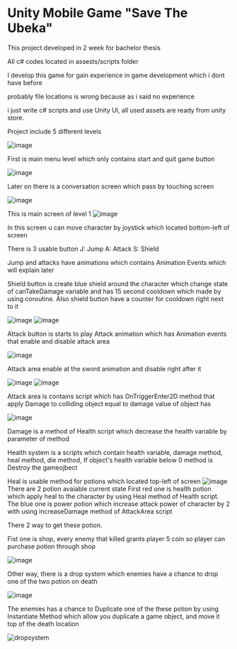 # Unity Mobile Game "Save The Ubeka"
This project developed in 2 week for bachelor thesis

All c# codes located in assests/scripts folder

I develop this game for gain experience in game development which i dont have before

probably file locations is wrong because as i said no experience

i just write c# scripts and use Unity UI, all used assets are ready from unity store.

Project include 5 different levels

![image](https://user-images.githubusercontent.com/78934308/176386343-79be3c0c-6ad2-4d1b-b8f0-8158c0d43589.png)

First is main menu level which only contains start and quit game button

![image](https://user-images.githubusercontent.com/78934308/176386656-ba45e556-81e4-4dd7-946d-2296ace774dc.png)

Later on there is a conversation screen which pass by touching screen

![image](https://user-images.githubusercontent.com/78934308/176386913-f8346b1b-5cbc-4d38-9c48-8ba74e26fb10.png)


This is main screen of level 1
![image](https://user-images.githubusercontent.com/78934308/176386150-8cb78534-0bf9-441f-8edd-14d3b00b49e3.png)

In this screen u can move character by joystick which located bottom-left of screen

There is 3 usable button
J: Jump
A: Attack
S: Shield

Jump and attacks have animations which contains Animation Events which will explain later

Shield button is create blue shield around the character which change state of canTakeDamage variable and has 15 second cooldown which made by using coroutine.
Also shield button have a counter for cooldown right next to it

![image](https://user-images.githubusercontent.com/78934308/176387942-82261d7a-02e2-48f3-aa9e-24f37bf56ec6.png) ![image](https://user-images.githubusercontent.com/78934308/176388120-7dffe6a8-a269-4619-b738-07d7204b2e23.png)

Attack button is starts to play Attack animation which has Animation events that enable and disable attack area

![image](https://user-images.githubusercontent.com/78934308/176388849-e641a37c-d4f6-47f1-a351-3db4cf235576.png) 

Attack area enable at the sword animation and disable right after it

![image](https://user-images.githubusercontent.com/78934308/176389251-8fe56fa0-994a-48d7-a314-54ed0dee0744.png) ![image](https://user-images.githubusercontent.com/78934308/176390818-ddc39b47-5ad5-4cbc-942e-1edad5d2f870.png)


Attack area is contains script which has OnTriggerEnter2D method that apply Damage to colliding object equal to damage value of object has

![image](https://user-images.githubusercontent.com/78934308/176389649-d14cf464-66d0-4ecb-8954-31514a2d66c8.png)

Damage is a method of Health script which decrease the health variable by parameter of method

Health system is a scripts which contain health variable, damage method, heal method, die method,
If object's health variable below 0 method is Destroy the gameojbect

Heal is usable method for potions which located top-left of screen
![image](https://user-images.githubusercontent.com/78934308/176391377-71cff5d6-bd5d-4886-a1ed-1eb3aeb7e543.png)
There are 2 potion avaiable current state
First red one is health potion which apply heal to the character by using Heal method of Health script.
The blue one is power potion which increase attack power of character by 2 with using increaseDamage method of AttackArea script

There 2 way to get these potion.

Fist one is shop, every enemy that killed grants player 5 coin so player can purchase potion through shop

![image](https://user-images.githubusercontent.com/78934308/176392102-f63c3d4c-e280-48dc-a3fd-9ef04dfc5d1b.png)

Other way, there is a drop system which enemies have a chance to drop one of the two potion on death

![image](https://user-images.githubusercontent.com/78934308/176392344-6003971b-1a04-42ec-9a35-6472a7b1d6b6.png)

The enemies has a chance to Duplicate one of the these potion by using Instantiate Method which allow you duplicate a game object, and move it top of the death location

![dropsystem](https://user-images.githubusercontent.com/78934308/176393622-36bd3f5a-73b1-4357-9c06-c0a9f9cfcfe6.gif)



